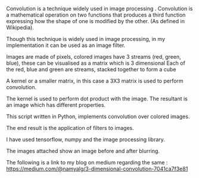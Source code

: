 Convolution is a technique widely used in image processing . Convolution is a mathematical operation on two functions that produces a third function expressing how the shape of one is modified by the other. (As defined in Wikipedia).

Though this technique is widely used in image processing, in my implementation it can be used as an image filter.

Images are made of pixels, colored images have 3 streams (red, green, blue), these can be visualised as a matrix which is 3 dimensional
Each of the red, blue and green are streams, stacked together to form a cube

A kernel or a smaller matrix, in this case a 3X3 matrix is used to perform convolution.

The kernel is used to perform dot product with the image. The resultant is an image which has different properties.

This script written in Python, implements convolution over colored images.

The end result is the application of filters to images.

I have used tensorflow, numpy and the image processing library.

The images attached show an image before and after blurring.

The following is a link to my blog on medium regarding the same : https://medium.com/@namyalg/3-dimensional-convolution-7041ca7f3e81


